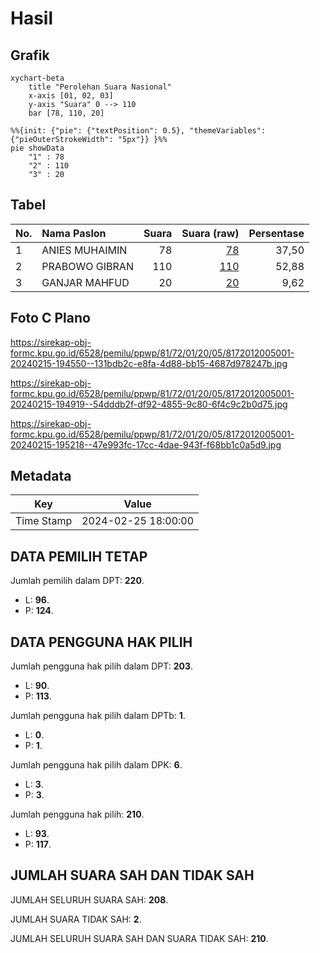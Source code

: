 # Hasil

## Grafik

```mermaid
xychart-beta
    title "Perolehan Suara Nasional"
    x-axis [01, 02, 03]
    y-axis "Suara" 0 --> 110
    bar [78, 110, 20]
```

```mermaid
%%{init: {"pie": {"textPosition": 0.5}, "themeVariables": {"pieOuterStrokeWidth": "5px"}} }%%
pie showData
    "1" : 78
    "2" : 110
    "3" : 20
```

## Tabel

| No. | Nama Paslon    | Suara | Suara (raw) | Persentase |
|:--- |:-------------- | -----:| -----------:| ----------:|
| 1   | ANIES MUHAIMIN | 78    | [78][p-1]   | 37,50      |
| 2   | PRABOWO GIBRAN | 110   | [110][p-2]  | 52,88      |
| 3   | GANJAR MAHFUD  | 20    | [20][p-3]   | 9,62       |


[p-1]: https://github.com/gigit-pemilu/pemilu-2024/blob/main/pilpres/hitung-suara/sub/81-maluku/sub/72-kota-tual/sub/01-pulau-dullah-utara/sub/2005-tamedan/sub/001-tps/sub/paslon-1.txt
[p-2]: https://github.com/gigit-pemilu/pemilu-2024/blob/main/pilpres/hitung-suara/sub/81-maluku/sub/72-kota-tual/sub/01-pulau-dullah-utara/sub/2005-tamedan/sub/001-tps/sub/paslon-2.txt
[p-3]: https://github.com/gigit-pemilu/pemilu-2024/blob/main/pilpres/hitung-suara/sub/81-maluku/sub/72-kota-tual/sub/01-pulau-dullah-utara/sub/2005-tamedan/sub/001-tps/sub/paslon-3.txt

## Foto C Plano

https://sirekap-obj-formc.kpu.go.id/6528/pemilu/ppwp/81/72/01/20/05/8172012005001-20240215-194550--131bdb2c-e8fa-4d88-bb15-4687d978247b.jpg

https://sirekap-obj-formc.kpu.go.id/6528/pemilu/ppwp/81/72/01/20/05/8172012005001-20240215-194919--54dddb2f-df92-4855-9c80-6f4c9c2b0d75.jpg

https://sirekap-obj-formc.kpu.go.id/6528/pemilu/ppwp/81/72/01/20/05/8172012005001-20240215-195218--47e993fc-17cc-4dae-943f-f68bb1c0a5d9.jpg


## Metadata

| Key        | Value               |
| ---------- | ------------------- |
| Time Stamp | 2024-02-25 18:00:00 |


## DATA PEMILIH TETAP

Jumlah pemilih dalam DPT: **220**.
 * L: **96**.
 * P: **124**.

## DATA PENGGUNA HAK PILIH

Jumlah pengguna hak pilih dalam DPT: **203**.
 * L: **90**.
 * P: **113**.

Jumlah pengguna hak pilih dalam DPTb: **1**.
 * L: **0**.
 * P: **1**.

Jumlah pengguna hak pilih dalam DPK: **6**.
 * L: **3**.
 * P: **3**.

Jumlah pengguna hak pilih: **210**.
 * L: **93**.
 * P: **117**.

## JUMLAH SUARA SAH DAN TIDAK SAH

JUMLAH SELURUH SUARA SAH: **208**.

JUMLAH SUARA TIDAK SAH: **2**.

JUMLAH SELURUH SUARA SAH DAN SUARA TIDAK SAH: **210**.


